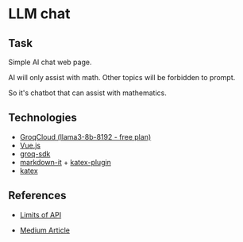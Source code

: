 # LLM chat

## Task

Simple AI chat web page.

AI will only assist with math. Other topics will be forbidden to prompt.

So it's chatbot that can assist with mathematics.

## Technologies
- [GroqCloud (llama3-8b-8192 - free plan)](https://console.groq.com/docs/overview)
- [Vue.js](https://vuejs.org/guide/introduction.html)
- [groq-sdk](https://www.npmjs.com/package/groq-sdk)
- [markdown-it](https://www.npmjs.com/package/markdown-it-katex) + [katex-plugin](https://www.npmjs.com/package/@iktakahiro/markdown-it-katex)
- [katex](https://www.npmjs.com/package/katex)


## References

- [Limits of API](https://console.groq.com/settings/limits)

- [Medium Article](https://medium.com/@mpalmerlee/building-an-llm-chat-interface-using-ollama-and-vue-5bf4e2fc65fd)


